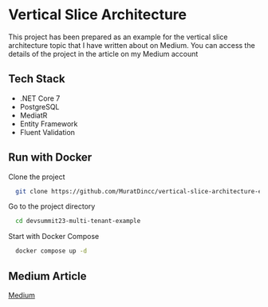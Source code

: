 # Vertical Slice Architecture

This project has been prepared as an example for the vertical slice architecture topic that I have written about on Medium. You can access the details of the project in the article on my Medium account

## Tech Stack

- .NET Core 7
- PostgreSQL
- MediatR
- Entity Framework
- Fluent Validation

## Run with Docker

Clone the project

```bash
  git clone https://github.com/MuratDincc/vertical-slice-architecture-example.git
```

Go to the project directory

```bash
  cd devsummit23-multi-tenant-example
```

Start with Docker Compose

```bash
  docker compose up -d
```

## Medium Article

[Medium](https://medium.com/@muratdincc)

